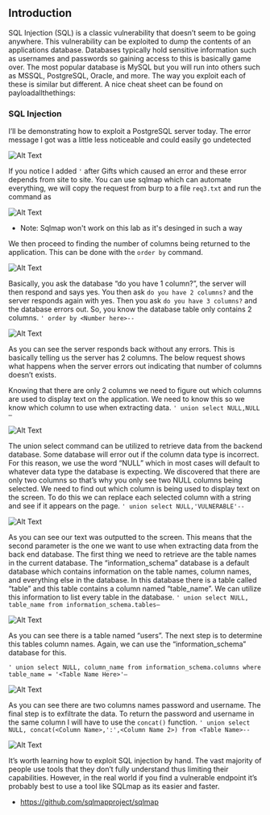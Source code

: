 ## Introduction
SQL Injection (SQL) is a classic vulnerability that doesn’t seem to be going anywhere. This vulnerability can be exploited to dump the contents of an applications database. Databases typically hold sensitive information such as usernames and passwords so gaining access to this is basically game over. The most popular database is MySQL but you will run into others such as MSSQL, PostgreSQL, Oracle, and more. The way you exploit each of these is similar but different. A nice cheat sheet can be found on payloadallthethings:

### SQL Injection
I’ll be demonstrating how to exploit a PostgreSQL server today. The error message I got was a little less noticeable and could easily go undetected

![Alt Text](https://i.ibb.co/9nNWfg2/a.png)

If you notice I added ```'``` after Gifts which caused an error and these error depends from site to site. You can use sqlmap which can automate everything, we will copy the request from burp to a file ```req3.txt``` and run the command as

![Alt Text](https://i.ibb.co/nz1c8xW/sqlmap.png)

- Note: Sqlmap won't work on this lab as it's desinged in such a way

We then proceed to finding the number of columns being returned to the application. This can be done with the ```order by``` command.

![Alt Text](https://i.ibb.co/rMpd26G/order.png)

Basically, you ask the database “do you have 1 column?”, the server will then respond and says yes. You then ask ```do you have 2 columns?``` and the server responds again with yes. Then you ask ```do you have 3 columns?``` and the database errors out. So, you know the database table only contains 2 columns.
```' order by <Number here>--```
  
![Alt Text](https://i.ibb.co/Y8LM9VX/map.png)

 
As you can see the server responds back without any errors. This is basically telling us the server has 2 columns. The below request shows what happens when the server errors out indicating that number of columns doesn’t exists.
  
Knowing that there are only 2 columns we need to figure out which columns are used to display text on the application. We need to know this so we know which column to use when extracting data.
```' union select NULL,NULL— ```

![Alt Text](https://i.ibb.co/Vw9Rs94/gifts.png)

The union select command can be utilized to retrieve data from the backend database. Some database will error out if the column data type is incorrect. For this reason, we use the word “NULL” which in most cases will default to whatever data type the database is expecting. We discovered that there are only two columns so that’s why you only see two NULL columns being selected.
We need to find out which column is being used to display text on the screen. To do this we can replace each selected column with a string and see if it appears on the page.
```' union select NULL,'VULNERABLE'--```

![Alt Text](https://i.ibb.co/NW7Gmb3/vul.png)


As you can see our text was outputted to the screen. This means that the second parameter is the one we want to use when extracting data from the back end database.
The first thing we need to retrieve are the table names in the current database. The “information_schema” database is a default database which contains information on the table names, column names, and everything else in the database. In this database there is a table called “table” and this table contains a column named “table_name”. We can utilize this information to list every table in the database.
```' union select NULL, table_name from information_schema.tables—```

![Alt Text](https://i.ibb.co/fxjdnHB/sql2.png)

As you can see there is a table named “users”. The next step is to determine this tables column names. Again, we can use the “information_schema” database for this.

```' union select NULL, column_name from information_schema.columns where table_name = '<Table Name Here>'—```

![Alt Text](https://i.ibb.co/9hB2gd1/table.png)

As you can see there are two columns names password and username. The final step is to exfiltrate the data. To return the password and username in the same column I will have to use the ```concat()``` function.
```' union select NULL, concat(<Column Name>,':',<Column Name 2>) from <Table Name>--```

![Alt Text](https://i.ibb.co/Ngq8YT9/ad.png)

It’s worth learning how to exploit SQL injection by hand. The vast majority of people use tools that they don’t fully understand thus limiting their capabilities. However, in the real world if you find a vulnerable endpoint it’s probably best to use a tool like SQLmap as its easier and faster.
-  https://github.com/sqlmapproject/sqlmap


